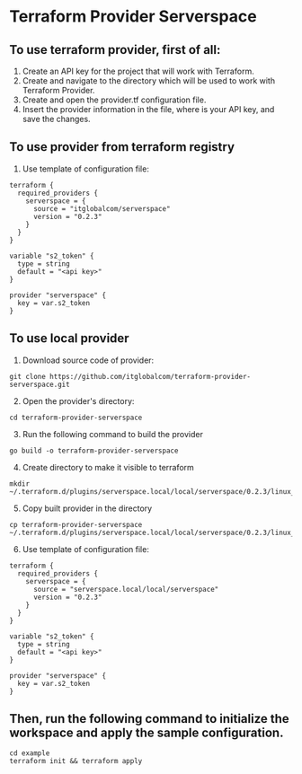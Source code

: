 # Terraform Provider Serverspace

## To use terraform provider, first of all:
1. Create an API key for the project that will work with Terraform.
2. Create and navigate to the directory which will be used to work with Terraform Provider.
3. Create and open the provider.tf configuration file.
4. Insert the provider information in the file, where <api key> is your API key, and save the changes.

## To use provider from terraform registry
1. Use template of configuration file:
```
terraform {
  required_providers {
    serverspace = {
      source = "itglobalcom/serverspace"
      version = "0.2.3"
    }
  }
}

variable "s2_token" {
  type = string
  default = "<api key>"
}

provider "serverspace" {
  key = var.s2_token
}
```

## To use local provider
1. Download source code of provider:
```
git clone https://github.com/itglobalcom/terraform-provider-serverspace.git
```

2. Open the provider's directory:
```
cd terraform-provider-serverspace
```

3. Run the following command to build the provider
```
go build -o terraform-provider-serverspace
```

4. Create directory to make it visible to terraform 
```
mkdir ~/.terraform.d/plugins/serverspace.local/local/serverspace/0.2.3/linux_amd64
```

5. Copy built provider in the directory
```
cp terraform-provider-serverspace ~/.terraform.d/plugins/serverspace.local/local/serverspace/0.2.3/linux_amd64
```

6. Use template of configuration file:
```
terraform {
  required_providers {
    serverspace = {
      source = "serverspace.local/local/serverspace"
      version = "0.2.3"
    }
  }
}

variable "s2_token" {
  type = string
  default = "<api key>"
}

provider "serverspace" {
  key = var.s2_token
}
```


## Then, run the following command to initialize the workspace and apply the sample configuration.

```shell
cd example
terraform init && terraform apply
```

